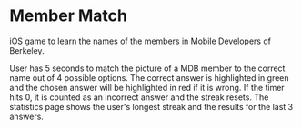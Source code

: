 # Member Match

iOS game to learn the names of the members in Mobile Developers of Berkeley.

User has 5 seconds to match the picture of a MDB member to the correct name out of 4 possible options. The correct answer is highlighted in green and the chosen answer will be highlighted in red if it is wrong. If the timer hits 0, it is counted as an incorrect answer and the streak resets. The statistics page shows the user's longest streak and the results for the last 3 answers.
